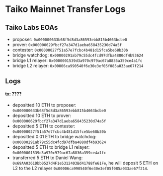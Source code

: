 # Taiko Mainnet Transfer Logs

## Taiko Labs EOAs

- proposer: `0x000000633b68f5d8d3a86593ebb815b4663bcbe0`
- prover: `0x000000629fbcf27a347d1aeba658435230d74a5f`
- contester: `0x00000027f51a57e7fcbc4b481d15fce5be68b30b`
- bridge watchdog: `0x00000291ab79c55dc4fcd97dfba4880df4b93624`
- bridge L1 relayer: `0x0000001539d3a970c979ac67a8836a359ce4a1fc`
- bridge L2 relayer: `0x00006ca990540f6e30e3ef05f085a033ae67f214`

## Logs

#### tx: ????

- depositted 10 ETH to proposer: `0x000000633b68f5d8d3a86593ebb815b4663bcbe0`
- depositted 10 ETH to prover: `0x000000629fbcf27a347d1aeba658435230d74a5f`
- depositted 5 ETH to contester: `0x00000027f51a57e7fcbc4b481d15fce5be68b30b`
- depositted 0.01 ETH to bridge watchdog: `0x00000291ab79c55dc4fcd97dfba4880df4b93624`
- depositted 5 ETH to bridge L1 relayer: `0x0000001539d3a970c979ac67a8836a359ce4a1fc`
- transferred 5 ETH to Daniel Wang: `0x69AA0361Dbb0527d4F1e5312403Bd41788fe61Fe`, he will deposit 5 ETH on L2 to the L2 relayer `0x00006ca990540f6e30e3ef05f085a033ae67f214`.
